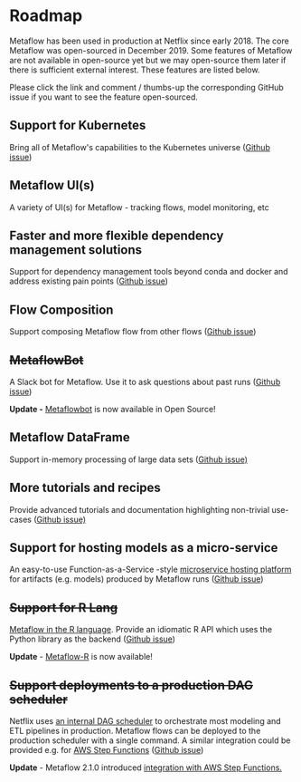 # Roadmap

Metaflow has been used in production at Netflix since early 2018. The core Metaflow was open-sourced in December 2019. Some features of Metaflow are not available in open-source yet but we may open-source them later if there is sufficient external interest. These features are listed below.

Please click the link and comment / thumbs-up the corresponding GitHub issue if you want to see the feature open-sourced.

## Support for Kubernetes

Bring all of Metaflow's capabilities to the Kubernetes universe \([Github issue](https://github.com/Netflix/metaflow/issues/50)\)

## Metaflow UI\(s\)

A variety of UI\(s\) for Metaflow - tracking flows, model monitoring, etc

## Faster and more flexible dependency management solutions

Support for dependency management tools beyond conda and docker and address existing pain points \([Github issue](https://github.com/Netflix/metaflow/issues/497)\)

## Flow Composition

Support composing Metaflow flow from other flows \([Github issue](https://github.com/Netflix/metaflow/issues/245)\)

## ~~MetaflowBot~~

A Slack bot for Metaflow. Use it to ask questions about past runs \([Github issue](https://github.com/Netflix/metaflow/issues/5)\)

**Update -** [Metaflowbot](https://github.com/outerbounds/metaflowbot) is now available in Open Source!

## Metaflow DataFrame

Support in-memory processing of large data sets \([Github issue\)](https://github.com/Netflix/metaflow/issues/4)

## More tutorials and recipes

Provide advanced tutorials and documentation highlighting non-trivial use-cases \([Github issue\)](https://github.com/Netflix/metaflow/issues/49)

## Support for hosting models as a micro-service

An easy-to-use Function-as-a-Service -style [microservice hosting platform](https://www.youtube.com/watch?v=sBM5cSBGZS4) for artifacts \(e.g. models\) produced by Metaflow runs \([Github issue](https://github.com/Netflix/metaflow/issues/3)\)

## ~~Support for R Lang~~

[Metaflow in the R language](https://www.youtube.com/watch?v=lakPlz8GJcA). Provide an idiomatic R API which uses the Python library as the backend \([Github issue](https://github.com/Netflix/metaflow/issues/1)\)

**Update** - [Metaflow-R](../../r) is now available!

## ~~Support deployments to a production DAG scheduler~~

Netflix uses [an internal DAG scheduler](https://www.youtube.com/watch?v=0R58_tx7azY) to orchestrate most modeling and ETL pipelines in production. Metaflow flows can be deployed to the production scheduler with a single command. A similar integration could be provided e.g. for [AWS Step Functions](https://aws.amazon.com/step-functions/) \([Github issue](https://github.com/Netflix/metaflow/issues/2)\)

**Update** - Metaflow 2.1.0 introduced [integration with AWS Step Functions.](../going-to-production-with-metaflow/scheduling-metaflow-flows.md)
